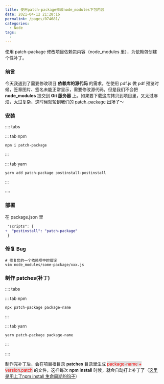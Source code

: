 ```yaml
---
title: 使用patch-package修改node_modules下包内容
date: 2021-04-12 21:28:16
permalink: /pages/074681/
categories: 
  - Node
tags: 
  - 
---
```


使用 patch-package 修改项目依赖包内容（node_modules 里），为依赖包创建个性补丁。

<!-- more -->

### 前言

今天我遇到了需要修改项目 **依赖库的源代码** 的需求，在使用 pdf.js 做 pdf 预览时候，签章图片、签名未能正常显示，需要修改源代码，但是我们不会把 **node_modules** 提交到 **Git 服务器** 上。如果要下载这库拷贝到项目里，又太过麻烦，太过复杂，这时候就轮到我们的 [patch-package](https://www.npmjs.com/package/patch-package) 出场了～

### 安装

:::: tabs

::: tab npm

```shell
npm i patch-package
```

:::

::: tab yarn

```shell
yarn add patch-package postinstall-postinstall
```

:::

::::

### 部署

在 package.json 里

```diff
 "scripts": {
+  "postinstall": "patch-package"
 }
```

### 修复 Bug

```shell
# 修复您的一个依赖项中的错误
vim node_modules/some-package/xxx.js
```

### 制作 patches(补丁)

:::: tabs

::: tab npm

```shell
npx patch-package package-name
```

:::

::: tab yarn

```shell
yarn patch-package package-name
```

:::

::::

制作完补丁后，会在项目根目录 **patches** 目录里生成 <span class="span-shadow" style="background: #ddd; color: red;">package-name + version.patch</span> 的文件，这样每次 **npm install** 时候，就会自动打上补丁了（[这里是用上了npm install 生命周期的钩子](https://docs.npmjs.com/cli/v7/using-npm/scripts)）

<DynamicImportPhotoSwipe 
  :items="[{src: 'https://cdn.jsdelivr.net/gh/yao-zhixiang/CDN/images/screenshot/patch-package.png',thumbnail: 'https://cdn.jsdelivr.net/gh/yao-zhixiang/CDN/images/screenshot/patch-package.png',w: 1048,h: 560},{src: 'https://cdn.jsdelivr.net/gh/yao-zhixiang/CDN/images/screenshot/patch-package0.png',thumbnail: 'https://cdn.jsdelivr.net/gh/yao-zhixiang/CDN/images/screenshot/patch-package0.png',w: 991,h: 675}]"
/>
